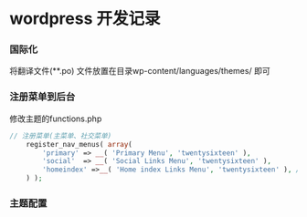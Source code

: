 # wordpress 开发记录


### 国际化
将翻译文件(**.po) 文件放置在目录wp-content/languages/themes/ 即可


### 注册菜单到后台
修改主题的functions.php
```php
// 注册菜单(主菜单、社交菜单)
	register_nav_menus( array(
		'primary' => __( 'Primary Menu', 'twentysixteen' ),
		'social'  => __( 'Social Links Menu', 'twentysixteen' ),
		'homeindex' =>__( 'Home index Links Menu', 'twentysixteen' ), // 可任意添加
	) );
```

### 主题配置

